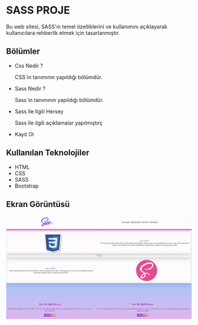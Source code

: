 <h1> SASS PROJE </h1>

Bu web sitesi, SASS'ın temel özelliklerini ve kullanımını açıklayarak kullanıcılara rehberlik etmek için tasarlanmıştır. 

<h2> Bölümler </h2>

<ul>
<li>Css Nedir ? 
<p> CSS`in tanımının yapıldığı bölümdür. <p></li>
<li>Sass Nedir ?
<p>Sass`in tanımının yapıldığı bölümdür.  </li>
<li>Sass Ile Ilgili Hersey 
<p> Sass Ile ilgili açıklamalar yapılmıştırç <p></li>
<li>Kayıt Ol</li>
</ul>

<h2>Kullanılan Teknolojiler </h2>

<ul>
<li> HTML </li>
<li> CSS </li>
<li> SASS </li>
<li> Bootstrap</li>
</ul> 

<h2>Ekran Görüntüsü</h2>

![](SassProje.gif)


